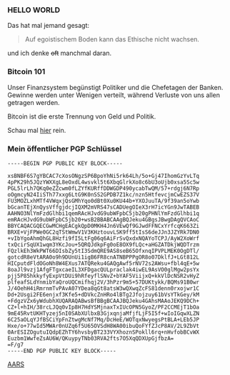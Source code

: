 ### HELLO WORLD 
Das hat mal jemand gesagt:

> Auf egoistischem Boden kann das Ethische nicht wachsen.

und ich denke ~~oft~~ manchmal daran.

### Bitcoin 101
Unser Finanzsystem begünstigt Politiker und die Chefetagen der Banken. Gewinne werden unter Wenigen verteilt, während Verluste von uns allen getragen werden.

Bitcoin ist die erste Trennung von Geld und Politik.

Schau mal [hier](./bitcoin.html) rein.

### Mein öffentlicher PGP Schlüssel
```
-----BEGIN PGP PUBLIC KEY BLOCK-----

xsBNBF6S7gYBCAC7cXosONgzSP6BpoYhNi5rk64Lh/5o+Gj47IhomGzYvLTq
4pPK29h5JQzYWXXgL8eOxdL4wsvkl5t6XbqGlrkXo8c6bU3oUjb0xsa5Sc5w
PGL5lrLh7QKq0eZZcwm0fLZYfKURffDDWGDP490ycabTwQM/57+rdgj6N7Rp
oOgmcyN24IiSTh77xxg6LtG9K0nSS2GPDB7Z1kc/nzn5HtfevcjmCwEZS37V
FU3MOZLxhMTf4VWqxjQsGMhYqo0dBt0Xu0KU44b+YXOJuuTA/9f39an5oYwb
bGcanTEjXnQysVffgjdcjIQXM2mVRS47sCADUegOIeX3rH7icYGn9JwTABEB
AAHNO3NlYmFzdGlhbi1qemRAcHJvdG9ubWFpbC5jb20gPHNlYmFzdGlhbi1q
emRAcHJvdG9ubWFpbC5jb20+wsB2BBABCAAgBQJeku4GBgsJBwgDAgQVCAoC
BBYCAQACGQECGwMCHgEACgkQpD0MKH4Jn6VEwQf9GJwdFFNCxYrfcqK663Zi
BRXE+VjFPWe0GC2qTStWmwV1V3KHztouvLSK9ff5tIsS6deJJn3JZYRk7DN0
+vIbYgoAhmQhGL8Hzfi9fI5LtFg06q6AiFrSvQxdxNQAYoTCPJ/AyW2XoWrf
txQcirSqUX1wqm3YKcJou+5QRQJdkpFg0oE8OX9fLQc+aHGZATDkjWQDTrzm
FQzlkEh3WkPWT66DIsbZy5tI3SdmQRE9AS8seB65OfxnqIPVPLMEK0OgDTl/
gotcdR8eVtARA0o9h9DUnUi1igB6FR8cnATNBPPPgOR8o07DklfJ+LGt812L
HICputdFldOGoNh8W4EXus7ATQReku4GAQgAwf5rNV72s2AWsu+fbl4qE+5w
8oaJl9vzj1AfgFTgxcaeIL3XFDgacQULpraclak4iwEL9AsVO0glMgw2psYx
pjj5P85hkkyfyExpVtDUi9hRfeyflSNvZ+bYAF5ViijxQ+kkVlDcNSR2vHyZ
plfeafSLdYnmibYaQroUQCmifhqj2V/3hPzr9m5+57DUKtykk/BQMs91B0wr
J/4OehH4iRmrnmTvPAvA07YDea8qGt8atsW3wQXwqZcFS81denn0rxojwr1C
Dd+2Usgi2FE6enjxf3Kfe5+dDVkcZnHRo4lBTg2Jfojzuy61bVsYTkGey/kM
+FdgzVZx6yWdubhXUQARAQABwsBfBBgBCAAJBQJeku4GAhsMAAoJEKQ9DCh+
CZ+l+hIH/38rcLJQq0vIp8H7HdYSMjnaxTxIUcOPN5GyoZ/PF2CCMEjT1bOa
9mE45RvtUKHTyzej5nI0SAbXUlbxB3GjxqnjaMfjfLjF5I5f+wIoIGqwXLZN
6C25aOLqYJfBSCiYpFnZtwgMcNf7Mq/DcHeE/WOTqxNwyegsPtBLA+LEb5JP
Hxe/o+77wId5MWAr0nUZq6f5U65OVSdH8WA00ibuQoFYfZJcP8AV/2L9ZbVt
0ArESIZOgutuIQdpEZhTY6hvsbyBT233VYXhoznSPokll6rq+nHvfobBCvWX
Euzbm1WwfeZsAU6W/QKuypyTNb03RVA2fts7O5XqQDXUpGjfbzA=
=F/g7
-----END PGP PUBLIC KEY BLOCK-----
```

[AARS](https://bit.ly/m/aars)

